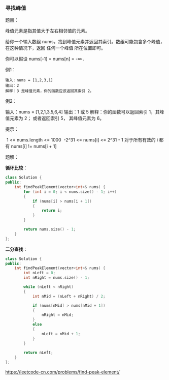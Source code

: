 ###  寻找峰值

题目：

峰值元素是指其值大于左右相邻值的元素。

给你一个输入数组 nums，找到峰值元素并返回其索引。数组可能包含多个峰值，在这种情况下，返回 任何一个峰值 所在位置即可。

你可以假设 nums[-1] = nums[n] = -∞ .



例1：

```
输入：nums = [1,2,3,1]
输出：2
解释：3 是峰值元素，你的函数应该返回其索引 2。
```



例2：

输入：nums = [1,2,1,3,5,6,4]
输出：1 或 5 
解释：你的函数可以返回索引 1，其峰值元素为 2；
     或者返回索引 5， 其峰值元素为 6。



提示：

​	1 <= nums.length <= 1000
​	-2^31 <= nums[i] <= 2^31 - 1
​	对于所有有效的 i 都有 nums[i] != nums[i + 1]



题解：

**循环比较**：

```c++
class Solution {
public:
    int findPeakElement(vector<int>& nums) {
		for (int i = 0; i < nums.size() - 1; i++)
		{
			if (nums[i] > nums[i + 1])
			{
				return i;
			}
		}

		return nums.size() - 1;
    }
};
```



**二分查找**：

```C++
class Solution {
public:
    int findPeakElement(vector<int>& nums) {
		int nLeft = 0;
		int nRight = nums.size() - 1;

		while (nLeft < nRight)
		{
			int nMid = (nLeft + nRight) / 2;

			if (nums[nMid] > nums[nMid + 1])
			{
				nRight = nMid;
			}
			else
			{
				nLeft = nMid + 1;
			}
		}
	
		return nLeft;
    }
};
```



https://leetcode-cn.com/problems/find-peak-element/